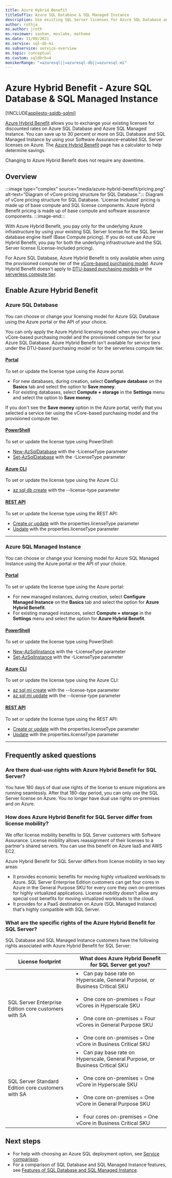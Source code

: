 ```yaml
---
title: Azure Hybrid Benefit
titleSuffix: Azure SQL Database & SQL Managed Instance
description: Use existing SQL Server licenses for Azure SQL Database and SQL Managed Instance discounts.
author: rothja
ms.author: jroth
ms.reviewer: sashan, moslake, mathoma
ms.date: 11/09/2021
ms.service: sql-db-mi
ms.subservice: service-overview
ms.topic: conceptual
ms.custom: sqldbrb=4
monikerRange: "=azuresql||=azuresql-db||=azuresql-mi"
---
```

# Azure Hybrid Benefit - Azure SQL Database & SQL Managed Instance
[!INCLUDE[appliesto-sqldb-sqlmi](includes/appliesto-sqldb-sqlmi.md)]

[Azure Hybrid Benefit](https://azure.microsoft.com/pricing/hybrid-benefit/) allows you to exchange your existing licenses for discounted rates on Azure SQL Database and Azure SQL Managed Instance. You can save up to 30 percent or more on SQL Database and SQL Managed Instance by using your Software Assurance-enabled SQL Server licenses on Azure. The [Azure Hybrid Benefit](https://azure.microsoft.com/pricing/hybrid-benefit/) page has a calculator to help determine savings.  

Changing to Azure Hybrid Benefit does not require any downtime.

## Overview

:::image type="complex" source="media/azure-hybrid-benefit/pricing.png" alt-text="Diagram of vCore pricing structure for SQL Database.":::
Diagram of vCore pricing structure for SQL Database. 'License Included' pricing is made up of base compute and SQL license components. Azure Hybrid Benefit pricing is made up of base compute and software assurance components.
:::image-end:::

With Azure Hybrid Benefit, you pay only for the underlying Azure infrastructure by using your existing SQL Server license for the SQL Server database engine itself (Base Compute pricing). If you do not use Azure Hybrid Benefit, you pay for both the underlying infrastructure and the SQL Server license (License-Included pricing).

For Azure SQL Database, Azure Hybrid Benefit is only available when using the provisioned compute tier of the [vCore-based purchasing model](database/service-tiers-vcore.md). Azure Hybrid Benefit doesn't apply to [DTU-based purchasing models](database/service-tiers-dtu.md) or the [serverless compute tier](database/serverless-tier-overview.md).

## Enable Azure Hybrid Benefit 

### Azure SQL Database

You can choose or change your licensing model for Azure SQL Database using the Azure portal or the API of your choice.

You can only apply the Azure Hybrid licensing model when you choose a vCore-based purchasing model and the provisioned compute tier for your Azure SQL Database. Azure Hybrid Benefit isn't available for service tiers under the DTU-based purchasing model or for the serverless compute tier.

#### [Portal](#tab/azure-portal)

To set or update the license type using the Azure portal:

- For new databases, during creation, select **Configure database** on the **Basics** tab and select the option to **Save money**.
- For existing databases, select **Compute + storage** in the **Settings** menu and select the option to **Save money**.

If you don't see the **Save money** option in the Azure portal, verify that you selected a service tier using the vCore-based purchasing model and the provisioned compute tier.
#### [PowerShell](#tab/azure-powershell)

To set or update the license type using PowerShell:

- [New-AzSqlDatabase](/powershell/module/az.sql/new-azsqldatabase) with the -LicenseType parameter
- [Set-AzSqlDatabase](/powershell/module/az.sql/set-azsqldatabase) with the -LicenseType parameter

#### [Azure CLI](#tab/azure-cli)

To set or update the license type using the Azure CLI:

- [az sql db create](/cli/azure/sql/db#az-sql-db-create) with the --license-type parameter

#### [REST API](#tab/rest)

To set or update the license type using the REST API:

- [Create or update](/rest/api/sql/2022-08-01-preview/databases/create-or-update) with the properties.licenseType parameter
- [Update](/rest/api/sql/databases/update) with the properties.licenseType parameter

---

### Azure SQL Managed Instance

You can choose or change your licensing model for Azure SQL Managed Instance using the Azure portal or the API of your choice.
#### [Portal](#tab/azure-portal)

To set or update the license type using the Azure portal:

- For new managed instances, during creation, select **Configure Managed Instance** on the **Basics** tab and select the option for **Azure Hybrid Benefit**.
- For existing managed instances, select **Compute + storage** in the **Settings** menu and select the option for **Azure Hybrid Benefit**.

#### [PowerShell](#tab/azure-powershell)

To set or update the license type using PowerShell:

- [New-AzSqlInstance](/powershell/module/az.sql/new-azsqlinstance) with the -LicenseType parameter
- [Set-AzSqlInstance](/powershell/module/az.sql/set-azsqlinstance) with the -LicenseType parameter

#### [Azure CLI](#tab/azure-cli)

To set or update the license type using the Azure CLI:

- [az sql mi create](/cli/azure/sql/mi#az-sql-mi-create) with the --license-type parameter
- [az sql mi update](/cli/azure/sql/mi#az-sql-mi-update) with the --license-type parameter

#### [REST API](#tab/rest)

To set or update the license type using the REST API:

- [Create or update](/rest/api/sql/managedinstances/createorupdate) with the properties.licenseType parameter
- [Update](/rest/api/sql/managedinstances/update) with the properties.licenseType parameter

---
## Frequently asked questions

### Are there dual-use rights with Azure Hybrid Benefit for SQL Server?

You have 180 days of dual use rights of the license to ensure migrations are running seamlessly. After that 180-day period, you can only use the SQL Server license on Azure. You no longer have dual use rights on-premises and on Azure.

### How does Azure Hybrid Benefit for SQL Server differ from license mobility?

We offer license mobility benefits to SQL Server customers with Software Assurance. License mobility allows reassignment of their licenses to a partner's shared servers. You can use this benefit on Azure IaaS and AWS EC2.

Azure Hybrid Benefit for SQL Server differs from license mobility in two key areas:

- It provides economic benefits for moving highly virtualized workloads to Azure. SQL Server Enterprise Edition customers can get four cores in Azure in the General Purpose SKU for every core they own on-premises for highly virtualized applications. License mobility doesn't allow any special cost benefits for moving virtualized workloads to the cloud.
- It provides for a PaaS destination on Azure (SQL Managed Instance) that's highly compatible with SQL Server.

### What are the specific rights of the Azure Hybrid Benefit for SQL Server?

SQL Database and SQL Managed Instance customers have the following rights associated with Azure Hybrid Benefit for SQL Server:

|License footprint|What does Azure Hybrid Benefit for SQL Server get you?|
|---|---|
|SQL Server Enterprise Edition core customers with SA|<li>Can pay base rate on Hyperscale, General Purpose, or Business Critical SKU</li><br><li>One core on-premises = Four vCores in Hyperscale SKU</li><br><li>One core on-premises = Four vCores in General Purpose SKU</li><br><li>One core on-premises = One vCore in Business Critical SKU</li>|
|SQL Server Standard Edition core customers with SA|<li>Can pay base rate on Hyperscale, General Purpose, or Business Critical SKU</li><br><li>One core on-premises = One vCore in Hyperscale SKU</li><br><li>One core on-premises = One vCore in General Purpose SKU</li><br><li>Four cores on-premises = One vCore in Business Critical SKU</li>|

## Next steps

- For help with choosing an Azure SQL deployment option, see [Service comparison](azure-sql-iaas-vs-paas-what-is-overview.md).
- For a comparison of SQL Database and SQL Managed Instance features, see [Features of SQL Database and SQL Managed Instance](database/features-comparison.md).

